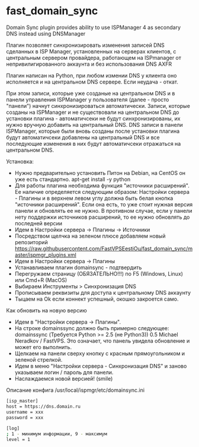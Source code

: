 fast_domain_sync
================

Domain Sync plugin provides ability to use ISPManager 4 as secondary DNS instead using DNSManager 

Плагин позволяет синхронизировать изменения записей DNS сделанных в ISP Manager, установленных на серверах клиентов, с центральным сервером провайдера, работающем на ISPmanager от непривилигированного аккаунта и без использования DNS AXFR

Плагин написан на Python, при любом измении DNS у клиента оно исполняется и на центральном DNS сервере. Если неудача - откат.

При этом записи, которые уже созданые на центральном DNS и в панели управления ISPManager у пользователя (далее - просто "панели") начнут синхронизироваться автоматически. Записи, которые созданы на ISPManager и не существовали на центральном DNS до установки плагина - автоматичсеки не будут синхронизированы, их нужно вручную добавить на центральный DNS. DNS записи в панели ISPManager, которые были вновь созданы после установки плагина будут автоматичсеки добавлены на центральный DNS и все последующие изменения в них будут автоматичсеки отражаться на центральном DNS.

Установка:
* Нужно предварительно установить Питон на Debian, на CentOS он уже есть стандартно. apt-get install -y python
* Для работы плагина необходима функция "источники расширений". Ее наличие определяется следующим образом: Настройки сервера - Плагины и в верхнем левом углу должна быть белая кнопка "источники расширений". Если она есть, то уже стоит нужная версия панели и обновлять ее не нужно. В противном случае, если у панели нету поддержки источников расширений, то ее нужно обновлять до последней версии
* Идем в Настройки сервера -> Плагины -> Источники
* Посредством щелчка на зеленом плюсе добавляем новый репозиторий https://raw.githubusercontent.com/FastVPSEestiOu/fast_domain_sync/master/ispmgr_plugins.xml
* Идем в Настройки сервера -> Плагины
* Устанавливаем плагин domainsync - подтвердить 
* Перегружаем страницу (ОБЯЗАТЕЛЬНО!!!) по F5 (Windows, Linux) или Cmd+R (MacOS)
* Выбираем Инструменты > Синхронизация DNS
* Прописываем реквизиты для доступа к центральному DNS аккаунту
* Тыцаем на Ok если коннект успешный, окошко закроется само.

Как обновить на новую версию
* Идем в "Настройки сервера -> Плагины".
* На строке domainssync должно быть примерно следующее: domainssync (Требуется Python >= 2.5 (не Python3)) 0.5 Michael Neradkov / FastVPS. Это означает, что панель увидела обновление и может его выполнить.
* Щелкаем на панели сверху кнопку с красным прямоугольником и зеленой стрелкой.
* Идем в меню "Настройки сервера - Синхронизация DNS" и заново указываем логин / пароль для панели.
* Наслаждаемся новой версией! (smile)

Описание конфига /usr/local/ispmgr/etc/domainsync.ini
```bash
[isp_master]
host = https://dns.domain.ru
username = xxx
password = xxx
 
[log]
; 1 - минимум информации, 9 - максимум
level = 1
```

